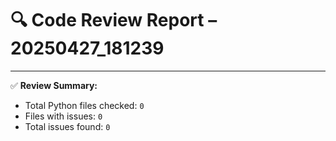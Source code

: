 # 🔍 Code Review Report – 20250427_181239

---

✅ **Review Summary:**
- Total Python files checked: `0`
- Files with issues: `0`
- Total issues found: `0`
